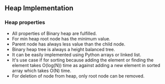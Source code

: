 



## Heap Implementation


### Heap properties
- All properties of Binary heap are fulfilled.
- For min heap root node has the minimum value.
- Parent node has always less value than the child node.
- Binary heap tree is always a height balanced tree.
- It can be easily implemented using Python arrays or linked list.
- It's use case if for sorting because adding the element or finding the element takes O(log(N)) time as against adding a new element in sorted array which takes O(N) time.
- For deletion of node from heap, only root node can be removed.